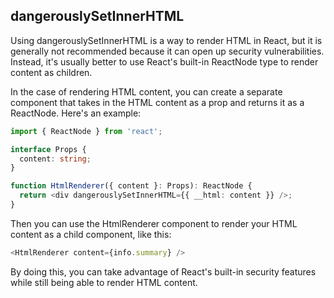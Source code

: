 ## dangerouslySetInnerHTML

Using dangerouslySetInnerHTML is a way to render HTML in React, but it is generally not recommended because it can open up security vulnerabilities. Instead, it's usually better to use React's built-in ReactNode type to render content as children.

In the case of rendering HTML content, you can create a separate component that takes in the HTML content as a prop and returns it as a ReactNode. Here's an example:

```typescript
import { ReactNode } from 'react';

interface Props {
  content: string;
}

function HtmlRenderer({ content }: Props): ReactNode {
  return <div dangerouslySetInnerHTML={{ __html: content }} />;
}
```

Then you can use the HtmlRenderer component to render your HTML content as a child component, like this:

```typescript
<HtmlRenderer content={info.summary} />
```

By doing this, you can take advantage of React's built-in security features while still being able to render HTML content.
